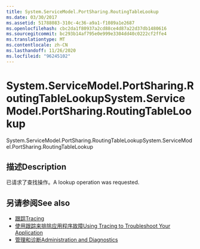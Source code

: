 ```yaml
---
title: System.ServiceModel.PortSharing.RoutingTableLookup
ms.date: 03/30/2017
ms.assetid: 51788083-310c-4c36-a9a1-f1089a1e2687
ms.openlocfilehash: cbc2da1f80937a2cd88ce4d87a22d37db1480616
ms.sourcegitcommit: bc293b14af795e0e999e3304dd40c0222cf2ffe4
ms.translationtype: MT
ms.contentlocale: zh-CN
ms.lasthandoff: 11/26/2020
ms.locfileid: "96245102"
---
```

# <a name="systemservicemodelportsharingroutingtablelookup"></a><span data-ttu-id="82dfe-102">System.ServiceModel.PortSharing.RoutingTableLookup</span><span class="sxs-lookup"><span data-stu-id="82dfe-102">System.ServiceModel.PortSharing.RoutingTableLookup</span></span>

<span data-ttu-id="82dfe-103">System.ServiceModel.PortSharing.RoutingTableLookup</span><span class="sxs-lookup"><span data-stu-id="82dfe-103">System.ServiceModel.PortSharing.RoutingTableLookup</span></span>  
  
## <a name="description"></a><span data-ttu-id="82dfe-104">描述</span><span class="sxs-lookup"><span data-stu-id="82dfe-104">Description</span></span>  

 <span data-ttu-id="82dfe-105">已请求了查找操作。</span><span class="sxs-lookup"><span data-stu-id="82dfe-105">A lookup operation was requested.</span></span>  
  
## <a name="see-also"></a><span data-ttu-id="82dfe-106">另请参阅</span><span class="sxs-lookup"><span data-stu-id="82dfe-106">See also</span></span>

- [<span data-ttu-id="82dfe-107">跟踪</span><span class="sxs-lookup"><span data-stu-id="82dfe-107">Tracing</span></span>](index.md)
- [<span data-ttu-id="82dfe-108">使用跟踪来排除应用程序故障</span><span class="sxs-lookup"><span data-stu-id="82dfe-108">Using Tracing to Troubleshoot Your Application</span></span>](using-tracing-to-troubleshoot-your-application.md)
- [<span data-ttu-id="82dfe-109">管理和诊断</span><span class="sxs-lookup"><span data-stu-id="82dfe-109">Administration and Diagnostics</span></span>](../index.md)
